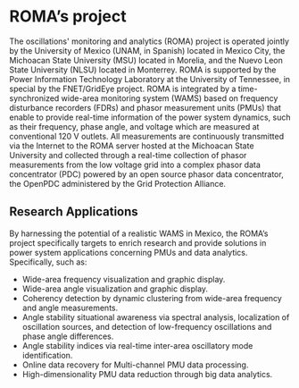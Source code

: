 # ROMA’s project
The oscillations' monitoring and analytics (ROMA) project is operated jointly by the University of Mexico (UNAM, in Spanish) located in Mexico City, the Michoacan State University (MSU) located in Morelia,  and the Nuevo Leon State University (NLSU) located in Monterrey. ROMA is supported by the Power Information Technology  Laboratory at the University of Tennessee, in special by the FNET/GridEye project.  ROMA is integrated by a time-synchronized wide-area monitoring system (WAMS) based on frequency disturbance recorders  (FDRs) and phasor measurement units (PMUs) that enable to provide real-time information of the power system dynamics,  such as their frequency, phase angle, and voltage which are measured at conventional 120 V outlets. 
All measurements are continuously transmitted via the Internet to the ROMA server hosted at the  Michoacan State University and collected through a real-time collection of phasor measurements  from the low voltage grid into a complex phasor data concentrator (PDC) powered by an open source phasor data concentrator, the OpenPDC administered by the Grid Protection Alliance.

## Research Applications
By harnessing the potential of a realistic WAMS in Mexico, the ROMA’s project specifically targets to enrich research and provide solutions in power system applications concerning PMUs and data analytics. Specifically, such as:

- Wide-area frequency visualization and graphic display.
- Wide-area angle visualization and graphic display.
- Coherency detection by dynamic clustering from wide-area frequency and angle measurements.
- Angle stability situational awareness via spectral analysis, localization of oscillation sources, and detection of low-frequency oscillations and phase angle differences.
- Angle stability indices via real-time inter-area oscillatory mode identification.
- Online data recovery for Multi-channel PMU data processing.
- High-dimensionality PMU data reduction through big data analytics.
